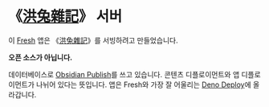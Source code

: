 # 《[洪兔雜記]》 서버

이 [Fresh] 앱은 《[洪兔雜記]》를 서빙하려고 만들었습니다.

**오픈 소스가 아닙니다.**

데이터베이스로 [Obsidian Publish]를 쓰고 있습니다. 콘텐츠 디플로이먼트와 앱
디플로이먼트가 나뉘어 있다는 뜻입니다. 앱은 Fresh와 가장 잘 어울리는
[Deno Deploy]에 올라갑니다.

[Fresh]: https://fresh.deno.dev/
[洪兔雜記]: https://wiki.hongminhee.org/
[Obsidian Publish]: https://obsidian.md/publish
[Deno Deploy]: https://deno.com/deploy
